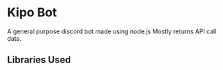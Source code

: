 # Kipo Bot 
A general purpose discord bot made using node.js
Mostly returns API call data.

## Libraries Used
